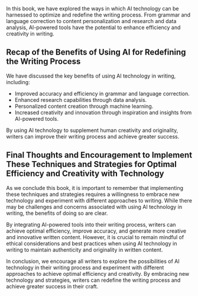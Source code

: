 
In this book, we have explored the ways in which AI technology can be harnessed to optimize and redefine the writing process. From grammar and language correction to content personalization and research and data analysis, AI-powered tools have the potential to enhance efficiency and creativity in writing.

Recap of the Benefits of Using AI for Redefining the Writing Process
--------------------------------------------------------------------

We have discussed the key benefits of using AI technology in writing, including:

* Improved accuracy and efficiency in grammar and language correction.
* Enhanced research capabilities through data analysis.
* Personalized content creation through machine learning.
* Increased creativity and innovation through inspiration and insights from AI-powered tools.

By using AI technology to supplement human creativity and originality, writers can improve their writing process and achieve greater success.

Final Thoughts and Encouragement to Implement These Techniques and Strategies for Optimal Efficiency and Creativity with Technology
-----------------------------------------------------------------------------------------------------------------------------------

As we conclude this book, it is important to remember that implementing these techniques and strategies requires a willingness to embrace new technology and experiment with different approaches to writing. While there may be challenges and concerns associated with using AI technology in writing, the benefits of doing so are clear.

By integrating AI-powered tools into their writing process, writers can achieve optimal efficiency, improve accuracy, and generate more creative and innovative written content. However, it is crucial to remain mindful of ethical considerations and best practices when using AI technology in writing to maintain authenticity and originality in written content.

In conclusion, we encourage all writers to explore the possibilities of AI technology in their writing process and experiment with different approaches to achieve optimal efficiency and creativity. By embracing new technology and strategies, writers can redefine the writing process and achieve greater success in their craft.